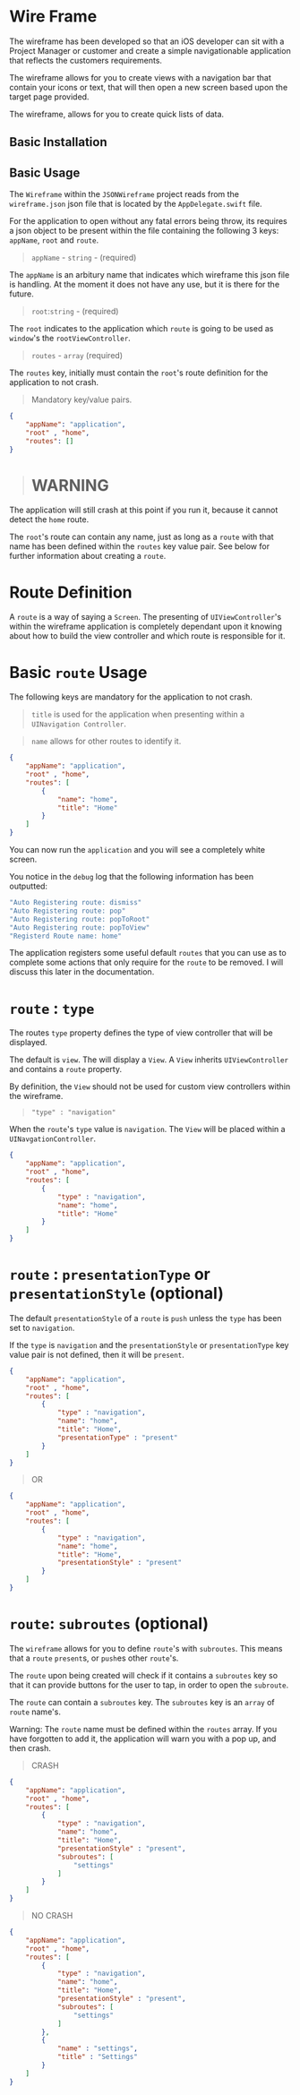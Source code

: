 # Wire Frame

The wireframe has been developed so that an iOS developer can sit with a Project Manager or customer and create a simple navigationable application that reflects the customers requirements.

The wireframe allows for you to create views with a navigation bar that contain your icons or text, that will then open a new screen based upon the target page provided.

The wireframe, allows for you to create quick lists of data.

## Basic Installation

## Basic Usage

The `Wireframe` within the  `JSONWireframe` project reads from the `wireframe.json` json file that is located by the `AppDelegate.swift` file.

For the application to open without any fatal errors being throw, its requires a json object to be present within the file containing the following 3 keys: `appName`, `root` and `route`.

> `appName` - `string` - (required)

The `appName` is an arbitury name that indicates which wireframe this json file is handling. At the moment it does not have any use, but it is there for the future.

> `root`:`string` - (required)

The `root` indicates to the application which `route` is going to be used as `window`'s the `rootViewController`.

> `routes` - `array` (required)

The `routes` key, initially must contain the `root`'s route definition for the application to not crash.

> Mandatory key/value pairs.

```json
{
    "appName": "application",
    "root" , "home",
    "routes": []
}
```

># WARNING
The application will still crash at this point if you run it, because it cannot detect the `home` route.

The `root`'s route can contain any name, just as long as a `route` with that name has been defined within the `routes` key value pair. See below for further information about creating a `route`.

# Route Definition

A `route` is a way of saying a `Screen`.
The presenting of `UIViewController`'s within the wireframe application is completely dependant upon it knowing about how to build the view controller and which route is responsible for it.

# Basic `route` Usage

The following keys are mandatory for the application to not crash.

> `title` is used for the application when presenting within a `UINavigation Controller`.

> `name` allows for other routes to identify it.

```json
{
    "appName": "application",
    "root" , "home",
    "routes": [
        {
            "name": "home",
            "title": "Home"
        }
    ]
}

```

You can now run the `application` and you will see a completely white screen.

You notice in the `debug` log that the following information has been outputted:

```bash
"Auto Registering route: dismiss"
"Auto Registering route: pop"
"Auto Registering route: popToRoot"
"Auto Registering route: popToView"
"Registerd Route name: home"
```

The application registers some useful default `routes` that you can use as to complete some actions that only require for the `route` to be removed. I will discuss this later in the documentation.


# `route` : `type`


The routes `type` property defines the type of view controller that will be displayed.

The default is `view`. The will display a `View`. A `View` inherits `UIViewController` and contains a `route` property.

By definition, the `View` should not be used for custom view controllers within the wireframe. 

> `"type" : "navigation"`

When the `route`'s `type` value is `navigation`. The `View` will be placed within a `UINavgationController`.

```json
{
    "appName": "application",
    "root" , "home",
    "routes": [
        {
            "type" : "navigation",
            "name": "home",
            "title": "Home"
        }
    ]
}

```

# `route` : `presentationType` or `presentationStyle` (optional)


The default `presentationStyle` of a `route` is `push` unless the `type` has been set to `navigation`. 

If the `type` is `navigation` and the `presentationStyle` or `presentationType` key value pair is not defined, then it will be `present`.

```json
{
    "appName": "application",
    "root" , "home",
    "routes": [
        {
            "type" : "navigation",
            "name": "home",
            "title": "Home",
            "presentationType" : "present"
        }
    ]
}
```

> OR

```json
{
    "appName": "application",
    "root" , "home",
    "routes": [
        {
            "type" : "navigation",
            "name": "home",
            "title": "Home",
            "presentationStyle" : "present"
        }
    ]
}
```

# `route`: `subroutes` (optional)


The `wireframe` allows for you to define `route`'s with `subroutes`. This means that a `route` `present`s, or `push`es other `route`'s.

The `route` upon being created will check if it contains a `subroutes` key so that it can provide buttons for the user to tap, in order to open the `subroute`.

The `route` can contain a `subroutes` key. The `subroutes` key is an `array` of `route` name's.

Warning: The `route` name must be defined within the `routes` array. If you have forgotten to add it, the application will warn you with a pop up, and then crash.

> CRASH

```json
{
    "appName": "application",
    "root" , "home",
    "routes": [
        {
            "type" : "navigation",
            "name": "home",
            "title": "Home",
            "presentationStyle" : "present",
            "subroutes": [
                "settings"
            ]
        }
    ]
}
```

> NO CRASH

```json
{
    "appName": "application",
    "root" , "home",
    "routes": [
        {
            "type" : "navigation",
            "name": "home",
            "title": "Home",
            "presentationStyle" : "present",
            "subroutes": [
                "settings"
            ]
        },
        {
            "name" : "settings",
            "title" : "Settings"
        }
    ]
}
```






 
